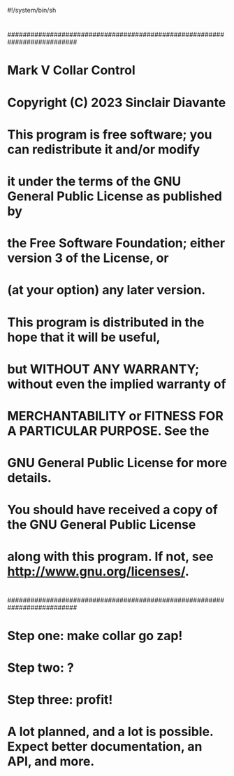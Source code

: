 #!/system/bin/sh
#
##########################################################################
#  Mark V Collar Control                                                 #
#  Copyright (C) 2023 Sinclair Diavante                                  #
#                                                                        #
#  This program is free software; you can redistribute it and/or modify  #
#  it under the terms of the GNU General Public License as published by  #
#  the Free Software Foundation; either version 3 of the License, or     #
#  (at your option) any later version.                                   #
#                                                                        #
#  This program is distributed in the hope that it will be useful,       #
#  but WITHOUT ANY WARRANTY; without even the implied warranty of        #
#  MERCHANTABILITY or FITNESS FOR A PARTICULAR PURPOSE.  See the         #
#  GNU General Public License for more details.                          #
#                                                                        #
#  You should have received a copy of the GNU General Public License     #
#  along with this program.  If not, see <http://www.gnu.org/licenses/>. #
#                                                                        #
##########################################################################
#
# Step one: make collar go zap!
# Step two: ?
# Step three: profit!
#
# A lot planned, and a lot is possible. Expect better documentation, an API, and more. 
#
